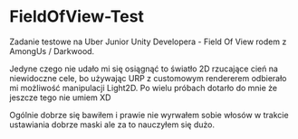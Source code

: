 # FieldOfView-Test

Zadanie testowe na Uber Junior Unity Developera - Field Of View rodem z AmongUs / Darkwood.

Jedyne czego nie udało mi się osiągnąć to światło 2D rzucające cień na niewidoczne cele, bo używając URP
z customowym rendererem odbierało mi możliwość manipulacji Light2D. Po wielu próbach dotarło do mnie że jeszcze tego nie umiem XD

Ogólnie dobrze się bawiłem i prawie nie wyrwałem sobie włosów w trakcie ustawiania dobrze maski ale za to nauczyłem się dużo.
